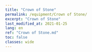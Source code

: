 ```yaml
---
title: "Crown of Stone"
permalink: /equipment/Crown of Stone/
excerpt: "Crown of Stone"
last_modified_at: 2021-01-25
lang: en
ref: "Crown of Stone.md"
toc: false
classes: wide
---
```


